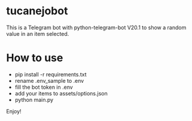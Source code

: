 # tucanejobot
This is a Telegram bot with python-telegram-bot V20.1 to show a random value in an item selected.

# How to use
- pip install -r requirements.txt
- rename .env_sample to .env
- fill the bot token in .env
- add your items to assets/options.json
- python main.py

Enjoy!

